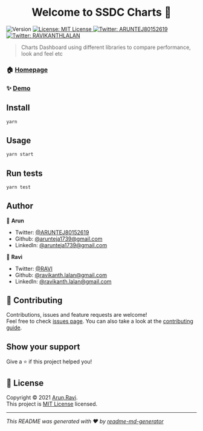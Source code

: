 <h1 align="center">Welcome to SSDC Charts 👋</h1>
<p>
  <img alt="Version" src="https://img.shields.io/badge/version-0.1.0-blue.svg?cacheSeconds=2592000" />
  <a href="https://github.com/Arunteja1739/ssdc-charts/blob/main/LICENSE" target="_blank">
    <img alt="License: MIT License" src="https://img.shields.io/badge/License-MIT License-yellow.svg" />
  </a>
  <a href="https://twitter.com/ARUNTEJ80152619" target="_blank">
    <img alt="Twitter: ARUNTEJ80152619" src="https://img.shields.io/twitter/follow/ARUNTEJ80152619.svg?style=social" />
  </a>
  <a href="https://twitter.com/RAVIKANTHLALAN" target="_blank">
    <img alt="Twitter: RAVIKANTHLALAN" src="https://img.shields.io/twitter/follow/RAVIKANTHLALAN.svg?style=social" />
  </a>
</p>

> Charts Dashboard using different libraries to compare performance, look and feel etc

### 🏠 [Homepage](https://ssdc-charts.herokuapp.com/)

### ✨ [Demo](https://ssdc-charts.herokuapp.com/)

## Install

```sh
yarn
```

## Usage

```sh
yarn start
```

## Run tests

```sh
yarn test
```

## Author

👤 **Arun**

* Twitter: [@ARUNTEJ80152619](https://twitter.com/ARUNTEJ80152619)
* Github: [@arunteja1739@gmail.com](https://github.com/arunteja1739@gmail.com)
* LinkedIn: [@arunteja1739@gmail.com](https://linkedin.com/in/arunteja1739@gmail.com)

👤 **Ravi**
* Twitter: [@RAVI](https://twitter.com/RAVI)
* Github: [@ravikanth.lalan@gmail.com](https://github.com/ravikanth.lalan@gmail.com)
* LinkedIn: [@ravikanth.lalan@gmail.com](https://linkedin.com/in/ravikanth.lalan@gmail.com)
## 🤝 Contributing

Contributions, issues and feature requests are welcome!<br />Feel free to check [issues page](https://github.com/Arunteja1739/ssdc-charts/issues). You can also take a look at the [contributing guide](https://github.com/Arunteja1739/ssdc-charts).

## Show your support

Give a ⭐️ if this project helped you!

## 📝 License

Copyright © 2021 [Arun,Ravi](https://github.com/arunteja1739@gmail.com).<br />
This project is [MIT License](https://github.com/Arunteja1739/ssdc-charts/blob/main/LICENSE) licensed.

***
_This README was generated with ❤️ by [readme-md-generator](https://github.com/kefranabg/readme-md-generator)_